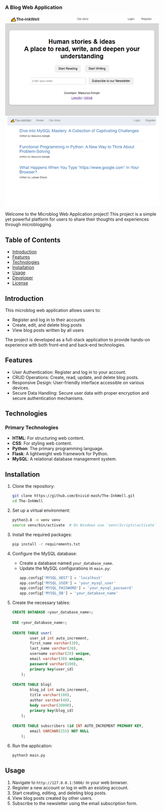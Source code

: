 ### A Blog Web Application

![View of the landingpage](landingpage.PNG)
![View of the homepage](homepage.PNG)

Welcome to the Microblog Web Application project! This project is a simple yet powerful platform for users to share their thoughts and experiences through microblogging.

## Table of Contents
- [Introduction](#introduction)
- [Features](#features)
- [Technologies](#technologies)
- [Installation](#installation)
- [Usage](#usage)
- [Developer](#developer)
- [License](#license)

## Introduction
This microblog web application allows users to:
- Register and log in to their accounts
- Create, edit, and delete blog posts
- View blog posts written by all users

The project is developed as a full-stack application to provide hands-on experience with both front-end and back-end technologies.

## Features
- User Authentication: Register and log in to your account.
- CRUD Operations: Create, read, update, and delete blog posts.
- Responsive Design: User-friendly interface accessible on various devices.
- Secure Data Handling: Secure user data with proper encryption and secure authentication mechanisms.

## Technologies
### Primary Technologies
- **HTML**: For structuring web content.
- **CSS**: For styling web content.
- **Python**: The primary programming language.
- **Flask**: A lightweight web framework for Python.
- **MySQL**: A relational database management system.

## Installation
1. Clone the repository:
    ```bash
    git clone https://github.com/Enivid-mash/The-InkWell.git
    cd The-InkWell 
    ```

2. Set up a virtual environment:
    ```bash
    python3.8 -m venv venv
    source venv/bin/activate  # On Windows use `venv\Scripts\activate`
    ```

3. Install the required packages:
    ```bash
    pip install -r requirements.txt
    ```

4. Configure the MySQL database:
    - Create a database named `your_database_name`.
    - Update the MySQL configurations in `main.py`:
        ```python
        app.config['MYSQL_HOST'] = 'localhost'
        app.config['MYSQL_USER'] = 'your_mysql_user'
        app.config['MYSQL_PASSWORD'] = 'your_mysql_password'
        app.config['MYSQL_DB'] = 'your_database_name'
        ```

5. Create the necessary tables:
    ```sql
	CREATE DATABASE <your_database_name>;

	USE <your_database_name>;

	CREATE TABLE user(
			user_id int auto_increment,
			first_name varchar(20), 
			last_name varchar(20), 
			username varchar(20) unique, 
			email varchar(30) unique, 
			password varchar(100), 
			primary key(user_id)
		);

	CREATE TABLE blog(
			blog_id int auto_increment, 
			title varchar(100), 
			author varchar(40), 
			body varchar(20000), 
			primary key(blog_id)
		);

    CREATE TABLE subscribers (id INT AUTO_INCREMENT PRIMARY KEY, 
			email VARCHAR(255) NOT NULL
	    );
    ```

6. Run the application:
    ```bash
   	python3 main.py 
    ```

## Usage
1. Navigate to `http://127.0.0.1:5000/` in your web browser.
2. Register a new account or log in with an existing account.
3. Start creating, editing, and deleting blog posts.
4. View blog posts created by other users.
5. Subscribe to the newsletter using the email subscription form.
